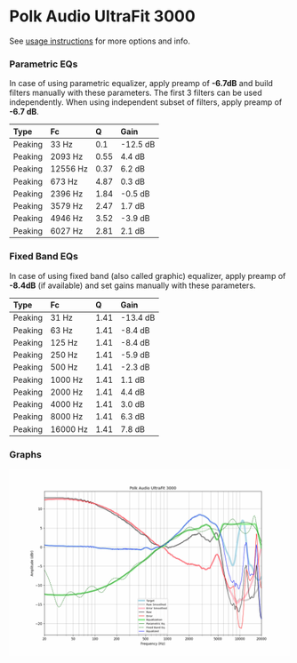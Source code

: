 # Polk Audio UltraFit 3000
See [usage instructions](https://github.com/jaakkopasanen/AutoEq#usage) for more options and info.

### Parametric EQs
In case of using parametric equalizer, apply preamp of **-6.7dB** and build filters manually
with these parameters. The first 3 filters can be used independently.
When using independent subset of filters, apply preamp of **-6.7 dB**.

| Type    | Fc       |    Q | Gain     |
|:--------|:---------|:-----|:---------|
| Peaking | 33 Hz    | 0.1  | -12.5 dB |
| Peaking | 2093 Hz  | 0.55 | 4.4 dB   |
| Peaking | 12556 Hz | 0.37 | 6.2 dB   |
| Peaking | 673 Hz   | 4.87 | 0.3 dB   |
| Peaking | 2396 Hz  | 1.84 | -0.5 dB  |
| Peaking | 3579 Hz  | 2.47 | 1.7 dB   |
| Peaking | 4946 Hz  | 3.52 | -3.9 dB  |
| Peaking | 6027 Hz  | 2.81 | 2.1 dB   |

### Fixed Band EQs
In case of using fixed band (also called graphic) equalizer, apply preamp of **-8.4dB**
(if available) and set gains manually with these parameters.

| Type    | Fc       |    Q | Gain     |
|:--------|:---------|:-----|:---------|
| Peaking | 31 Hz    | 1.41 | -13.4 dB |
| Peaking | 63 Hz    | 1.41 | -8.4 dB  |
| Peaking | 125 Hz   | 1.41 | -8.4 dB  |
| Peaking | 250 Hz   | 1.41 | -5.9 dB  |
| Peaking | 500 Hz   | 1.41 | -2.3 dB  |
| Peaking | 1000 Hz  | 1.41 | 1.1 dB   |
| Peaking | 2000 Hz  | 1.41 | 4.4 dB   |
| Peaking | 4000 Hz  | 1.41 | 3.0 dB   |
| Peaking | 8000 Hz  | 1.41 | 6.3 dB   |
| Peaking | 16000 Hz | 1.41 | 7.8 dB   |

### Graphs
![](./Polk%20Audio%20UltraFit%203000.png)